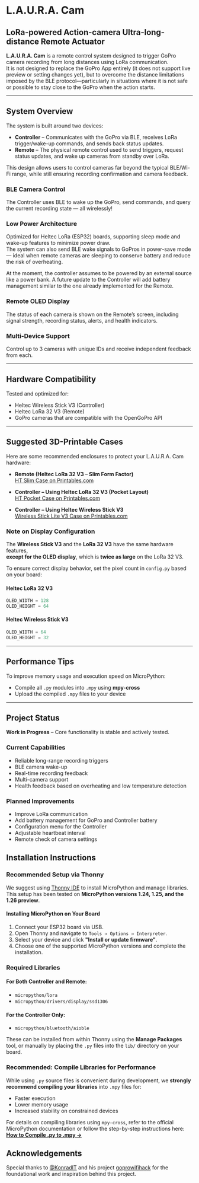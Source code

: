 # L.A.U.R.A. Cam

## LoRa-powered Action-camera Ultra-long-distance Remote Actuator

**L.A.U.R.A. Cam** is a remote control system designed to trigger GoPro camera recording from long distances using LoRa communication.  
It is not designed to replace the GoPro App entirely (it does not support live preview or setting changes yet), but to overcome the distance limitations imposed by the BLE protocol—particularly in situations where it is not safe or possible to stay close to the GoPro when the action starts.

---

## System Overview

The system is built around two devices:

- **Controller** – Communicates with the GoPro via BLE, receives LoRa trigger/wake-up commands, and sends back status updates.
- **Remote** – The physical remote control used to send triggers, request status updates, and wake up cameras from standby over LoRa.

This design allows users to control cameras far beyond the typical BLE/Wi-Fi range, while still ensuring recording confirmation and camera feedback.

### BLE Camera Control

The Controller uses BLE to wake up the GoPro, send commands, and query the current recording state — all wirelessly!

### Low Power Architecture

Optimized for Heltec LoRa (ESP32) boards, supporting sleep mode and wake-up features to minimize power draw.  
The system can also send BLE wake signals to GoPros in power-save mode — ideal when remote cameras are sleeping to conserve battery and reduce the risk of overheating.

At the moment, the controller assumes to be powered by an external source like a power bank. A future update to the Controller will add battery management similar to the one already implemented for the Remote.

### Remote OLED Display

The status of each camera is shown on the Remote’s screen, including signal strength, recording status, alerts, and health indicators.

### Multi-Device Support

Control up to 3 cameras with unique IDs and receive independent feedback from each.

---

## Hardware Compatibility

Tested and optimized for:

- Heltec Wireless Stick V3 (Controller)  
- Heltec LoRa 32 V3 (Remote)  
- GoPro cameras that are compatible with the OpenGoPro API

---

## Suggested 3D-Printable Cases

Here are some recommended enclosures to protect your L.A.U.R.A. Cam hardware:

- **Remote (Heltec LoRa 32 V3 – Slim Form Factor)**  
  [HT Slim Case on Printables.com](https://www.printables.com/model/936437-heltec-lora-32-v3-ht-slim-cases)

- **Controller – Using Heltec LoRa 32 V3 (Pocket Layout)**  
  [HT Pocket Case on Printables.com](https://www.printables.com/model/920722-heltec-lora-32-v3-ht-pocket-case)

- **Controller – Using Heltec Wireless Stick V3**  
  [Wireless Stick Lite V3 Case on Printables.com](https://www.printables.com/model/572273-heltec-wireless-stick-lite-v3-case/files)

### Note on Display Configuration

The **Wireless Stick V3** and the **LoRa 32 V3** have the same hardware features,  
**except for the OLED display**, which is **twice as large** on the LoRa 32 V3.

To ensure correct display behavior, set the pixel count in `config.py` based on your board:

#### Heltec LoRa 32 V3

```python
OLED_WIDTH = 128
OLED_HEIGHT = 64
```

#### Heltec Wireless Stick V3

```python
OLED_WIDTH = 64
OLED_HEIGHT = 32
```

---

## Performance Tips

To improve memory usage and execution speed on MicroPython:

- Compile all `.py` modules into `.mpy` using **mpy-cross**  
- Upload the compiled `.mpy` files to your device

---

## Project Status

**Work in Progress** – Core functionality is stable and actively tested.

### Current Capabilities

-  Reliable long-range recording triggers  
-  BLE camera wake-up  
-  Real-time recording feedback  
-  Multi-camera support  
-  Health feedback based on overheating and low temperature detection

### Planned Improvements

- Improve LoRa communication
- Add battery management for GoPro and Controller battery
- Configuration menu for the Controller
- Adjustable heartbeat interval
- Remote check of camera settings

## Installation Instructions

### Recommended Setup via Thonny

We suggest using [Thonny IDE](https://thonny.org/) to install MicroPython and manage libraries. This setup has been tested on **MicroPython versions 1.24, 1.25, and the 1.26 preview**.

#### Installing MicroPython on Your Board

1. Connect your ESP32 board via USB.
2. Open Thonny and navigate to `Tools → Options → Interpreter`.
3. Select your device and click **"Install or update firmware"**.
4. Choose one of the supported MicroPython versions and complete the installation.

### Required Libraries

#### For Both Controller and Remote:

- `micropython/lora`
- `micropython/drivers/display/ssd1306`

#### For the Controller Only:

- `micropython/bluetooth/aioble`

These can be installed from within Thonny using the **Manage Packages** tool, or manually by placing the `.py` files into the `lib/` directory on your board.

### Recommended: Compile Libraries for Performance

While using `.py` source files is convenient during development, we **strongly recommend compiling your libraries** into `.mpy` files for:

- Faster execution  
- Lower memory usage  
- Increased stability on constrained devices

For details on compiling libraries using `mpy-cross`, refer to the official MicroPython documentation or follow the step-by-step instructions here:  
**[How to Compile .py to .mpy →](https://github.com/micropython/micropython/blob/master/mpy-cross/README.md)**  

## Acknowledgements

Special thanks to [@KonradIT](https://github.com/KonradIT) and his project [goprowifihack](https://github.com/KonradIT/goprowifihack) for the foundational work and inspiration behind this project.
